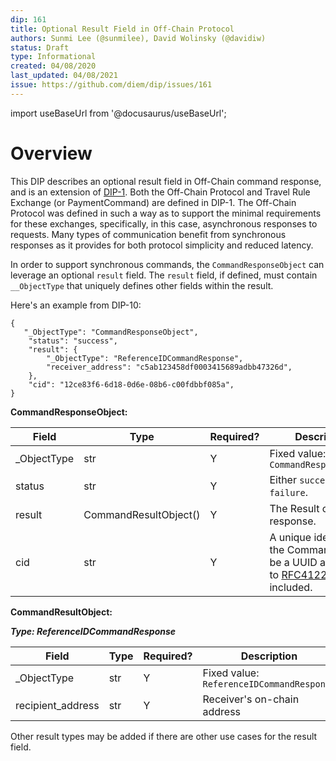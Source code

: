 ```yaml
---
dip: 161
title: Optional Result Field in Off-Chain Protocol
authors: Sunmi Lee (@sunmilee), David Wolinsky (@davidiw)
status: Draft
type: Informational
created: 04/08/2020
last_updated: 04/08/2021
issue: https://github.com/diem/dip/issues/161
---
```


import useBaseUrl from '@docusaurus/useBaseUrl';

# Overview

This DIP describes an optional result field in Off-Chain command response, and is an extension of [DIP-1](https://github.com/diem/dip/blob/main/dips/dip-1.mdx).
Both the Off-Chain Protocol and Travel Rule Exchange (or PaymentCommand) are defined in DIP-1. The Off-Chain Protocol was defined in such a way as to support the minimal requirements for these exchanges, specifically, in this case, asynchronous responses to requests. Many types of communication benefit from synchronous responses as it provides for both protocol simplicity and reduced latency. 

In order to support synchronous commands, the `CommandResponseObject` can leverage an optional `result` field. The `result` field, if defined, must contain `__ObjectType` that uniquely defines other fields within the result.

Here's an example from DIP-10:
```
{
   "_ObjectType": "CommandResponseObject",
    "status": "success",
    "result": {
	    "_ObjectType": "ReferenceIDCommandResponse",
	    "receiver_address": "c5ab123458df0003415689adbb47326d",
    },
    "cid": "12ce83f6-6d18-0d6e-08b6-c00fdbbf085a",
}
```

**CommandResponseObject:**

| Field 	    | Type 	     | Required? 	| Description 	           |
|-------	    |------	     |-----------	|-------------	           |
| _ObjectType   | str        | Y | Fixed value: `CommandResponseObject`|
| status       | str | Y | Either `success` or `failure`. |
| result       | CommandResultObject() | Y | The Result obejct of response. |
| cid           | str         | Y            | A unique identifier for the Command. Should be a UUID according to [RFC4122](https://tools.ietf.org/html/rfc4122) with "-"'s included. |

**CommandResultObject:**

***Type: ReferenceIDCommandResponse***

| Field 	    | Type 	     | Required? 	| Description 	           |
|-------	    |------	     |-----------	|-------------	           |
| _ObjectType   | str        | Y | Fixed value: `ReferenceIDCommandResponse`|
| recipient_address       | str | Y | Receiver's on-chain address |

Other result types may be added if there are other use cases for the result field.
